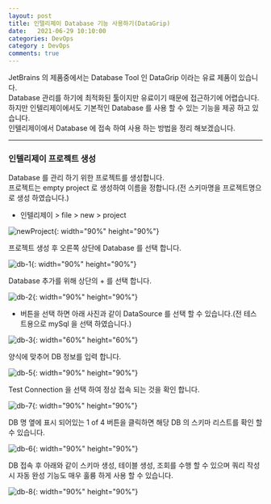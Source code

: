 ```yaml
---
layout: post
title: 인텔리제이 Database 기능 사용하기(DataGrip)
date:   2021-06-29 10:10:00
categories: DevOps
category : DevOps
comments: true 
---
```


JetBrains 의 제품중에서는 Database Tool 인 DataGrip 이라는 유료 제품이 있습니다.    
Database 관리를 하기에 최적화된 툴이지만 유료이기 때문에 접근하기에 어렵습니다.  
하지만 인텔리제이에서도 기본적인 Database 를 사용 할 수 있는 기능을 제공 하고 있습니다.  
인텔리제이에서 Database 에 접속 하여 사용 하는 방법을 정리 해보겠습니다.  

---

### 인텔리제이 프로젝트 생성

Database 를 관리 하기 위한 프로젝트를 생성합니다.  
프로젝트는 empty project 로 생성하여 이름을 정합니다.(전 스키마명을 프로젝트명으로 생성 하였습니다.)

- 인텔리제이 > file > new > project

![newProject](/img/intellij/newProject.png){: width="90%" height="90%"}

프로젝트 생성 후 오른쪽 상단에 Database 를 선택 합니다.

![db-1](/img/intellij/db-1.jpg){: width="90%" height="90%"}

Database 추가를 위해 상단의 + 를 선택 합니다.

![db-2](/img/intellij/db-2.jpg){: width="90%" height="90%"}

+ 버튼을 선택 하면 아래 사진과 같이 DataSource 를 선택 할 수 있습니다.(전 테스트용으로 mySql 을 선택 하였습니다.)

![db-3](/img/intellij/db-3.png){: width="60%" height="60%"}

양식에 맞추어 DB 정보를 입력 합니다.

![db-5](/img/intellij/db-5.png){: width="90%" height="90%"}

Test Connection 을 선택 하여 정상 접속 되는 것을 확인 합니다.

![db-7](/img/intellij/db-7.png){: width="90%" height="90%"}

DB 명 옆에 표시 되어있는 1 of 4 버튼을 클릭하면 해당 DB 의 스키마 리스트를 확인 할 수 있습니다.

![db-6](/img/intellij/db-6.png){: width="90%" height="90%"}

DB 접속 후 아래와 같이 스키마 생성, 테이블 생성, 조회를 수행 할 수 있으며 쿼리 작성시 자동 완성 기능도 매우 훌륭 하게 사용 할 수 있습니다.

![db-8](/img/intellij/db-8.png){: width="90%" height="90%"}




